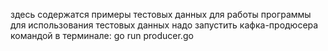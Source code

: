 здесь содержатся примеры тестовых данных для работы программы 
для использования тестовых данных надо запустить кафка-продюсера
командой в терминале: go run producer<N>.go
